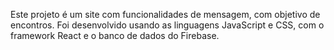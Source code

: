 Este projeto é um site com funcionalidades de mensagem, com objetivo de encontros. Foi desenvolvido usando as linguagens JavaScript e CSS, com o framework React e o banco de dados do Firebase.
